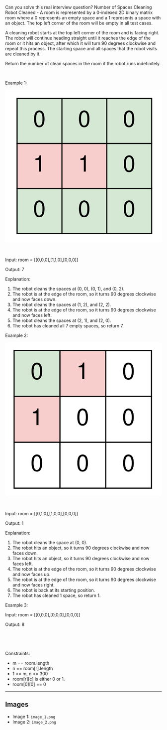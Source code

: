Can you solve this real interview question? Number of Spaces Cleaning Robot Cleaned - A room is represented by a 0-indexed 2D binary matrix room where a 0 represents an empty space and a 1 represents a space with an object. The top left corner of the room will be empty in all test cases.

A cleaning robot starts at the top left corner of the room and is facing right. The robot will continue heading straight until it reaches the edge of the room or it hits an object, after which it will turn 90 degrees clockwise and repeat this process. The starting space and all spaces that the robot visits are cleaned by it.

Return the number of clean spaces in the room if the robot runs indefinitely.

 

Example 1:

![Example 1](./image_1.png)

 

Input: room = [[0,0,0],[1,1,0],[0,0,0]]

Output: 7

Explanation:

 1. The robot cleans the spaces at (0, 0), (0, 1), and (0, 2).
 2. The robot is at the edge of the room, so it turns 90 degrees clockwise and now faces down.
 3. The robot cleans the spaces at (1, 2), and (2, 2).
 4. The robot is at the edge of the room, so it turns 90 degrees clockwise and now faces left.
 5. The robot cleans the spaces at (2, 1), and (2, 0).
 6. The robot has cleaned all 7 empty spaces, so return 7.

Example 2:

![Example 2](./image_2.png)

 

Input: room = [[0,1,0],[1,0,0],[0,0,0]]

Output: 1

Explanation:

 1. The robot cleans the space at (0, 0).
 2. The robot hits an object, so it turns 90 degrees clockwise and now faces down.
 3. The robot hits an object, so it turns 90 degrees clockwise and now faces left.
 4. The robot is at the edge of the room, so it turns 90 degrees clockwise and now faces up.
 5. The robot is at the edge of the room, so it turns 90 degrees clockwise and now faces right.
 6. The robot is back at its starting position.
 7. The robot has cleaned 1 space, so return 1.

Example 3:

Input: room = [[0,0,0],[0,0,0],[0,0,0]]

Output: 8

 

 

Constraints:

 * m == room.length
 * n == room[r].length
 * 1 <= m, n <= 300
 * room[r][c] is either 0 or 1.
 * room[0][0] == 0

---

## Images

- Image 1: `image_1.png`
- Image 2: `image_2.png`
